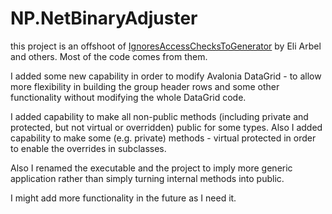 # NP.NetBinaryAdjuster
this project is an offshoot of [IgnoresAccessChecksToGenerator](https://github.com/aelij/IgnoresAccessChecksToGenerator) by Eli Arbel and others. Most of the code comes from them. 

I added some new capability in order to modify Avalonia DataGrid - to allow more flexibility in building the group header rows and some other functionality without modifying the whole DataGrid code.

I added capability to make all non-public methods (including private and protected, but not virtual or overridden) public for some types.
Also I added capability to make some (e.g. private) methods - virtual protected in order to enable the overrides in subclasses. 

Also I renamed the executable and the project to imply more generic application rather than simply turning internal methods into public. 

I might add more functionality in the future as I need it. 
